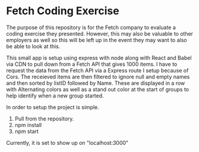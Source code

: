 # Fetch Coding Exercise

The purpose of this repository is for the Fetch company to evaluate a coding exercise they presented. However, this may also be valuable to other employers as well so this will be left up in the event they may want to also be able to look at this.

This small app is setup using express with node along with React and Babel via CDN to pull down from a Fetch API that gives 1000 items.
I have to request the data from the Fetch API via a Express route I setup because of Cors.
The receieved items are then filtered to ignore null and empty names and then sorted by listID followed by Name.
These are displayed in a row with Alternating colors as well as a stand out color at the start of groups to help identify when a new group started.

In order to setup the project is simple.
1. Pull from the repository.
2. npm install
3. npm start

Currently, it is set to show up on "localhost:3000"
